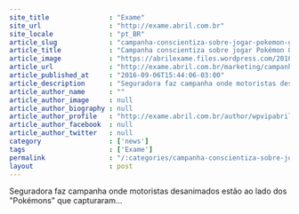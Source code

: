 ```yaml
---
site_title               : "Exame"
site_url                 : "http://exame.abril.com.br"
site_locale              : "pt_BR"
article_slug             : "campanha-conscientiza-sobre-jogar-pokemon-go-enquanto-dirige"
article_title            : "Campanha conscientiza sobre jogar Pokémon Go enquanto dirige"
article_image            : "https://abrilexame.files.wordpress.com/2016/09/size_960_16_9_esurance.jpg?quality=70&strip=all&w=960"
article_url              : "http://exame.abril.com.br/marketing/campanha-conscientiza-sobre-jogar-pokemon-go-enquanto-dirige/"
article_published_at     : "2016-09-06T15:44:06-03:00"
article_description      : "Seguradora faz campanha onde motoristas desanimados estão ao lado dos 'Pokémons' que capturaram..."
article_author_name      : ""
article_author_image     : null
article_author_biography : null
article_author_profile   : "http://exame.abril.com.br/author/wpvipabril/"
article_author_facebook  : null
article_author_twitter   : null
category                 : ['news']
tags                     : ['Exame']
permalink                : "/:categories/campanha-conscientiza-sobre-jogar-pokemon-go-enquanto-dirige/"
layout                   : post
---
```


Seguradora faz campanha onde motoristas desanimados estão ao lado dos "Pokémons" que capturaram...
